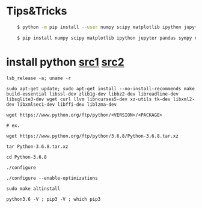 # Tips&Tricks

``` bash
    $ python -m pip install --user numpy scipy matplotlib ipython jupyter pandas sympy nose sal_timer
```

``` bash
    $ pip install numpy scipy matplotlib ipython jupyter pandas sympy nose sal_timer
```


# install python [src1](https://www.youtube.com/watch?v=AYlKSAqkPX4) [src2](https://hackersandslackers.com/multiple-versions-python-ubuntu/)

```
lsb_release -a; uname -r
```


```
sudo apt-get update; sudo apt-get install --no-install-recommends make build-essential libssl-dev zlib1g-dev libbz2-dev libreadline-dev libsqlite3-dev wget curl llvm libncurses5-dev xz-utils tk-dev libxml2-dev libxmlsec1-dev libffi-dev liblzma-dev

```



```
wget https://www.python.org/ftp/python/<VERSION>/<PACKAGE>

# ex.

wget https://www.python.org/ftp/python/3.6.8/Python-3.6.8.tar.xz
```


```
tar Python-3.6.8.tar.xz

cd Python-3.6.8
```


```
./configure

./configure --enable-optimizations
```


```
sudo make altinstall
```


```
python3.6 -V ; pip3 -V ; which pip3
```
